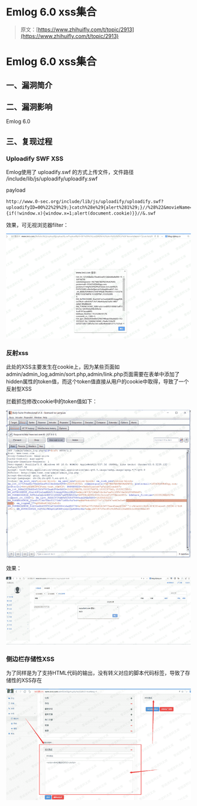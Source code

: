 # Emlog 6.0 xss集合

> 原文：[https://www.zhihuifly.com/t/topic/2913](https://www.zhihuifly.com/t/topic/2913)

# Emlog 6.0 xss集合

## 一、漏洞简介

## 二、漏洞影响

Emlog 6.0

## 三、复现过程

### Uploadify SWF XSS

Emlog使用了 uploadify.swf 的方式上传文件，文件路径 /include/lib/js/uploadify/uploadify.swf

payload

```
http://www.0-sec.org/include/lib/js/uploadify/uploadify.swf?uploadifyID=00%22%29%29;}catch%28e%29{alert%281%29;}//%28%22&movieName=%22])}catch(e){if(!window.x){window.x=1;alert(document.cookie)}}//&.swf 
```

效果，可无视浏览器filter：

![image](img/ca31f607dbf499af938da833ba245d9c.png)

### 反射xss

此处的XSS主要发生在cookie上，因为某些页面如 admin/admin_log,admin/sort.php,admin/link.php页面需要在表单中添加了hidden属性的token值，而这个token值直接从用户的cookie中取得，导致了一个反射型XSS

拦截抓包修改cookie中的token值如下：

![image](img/531e69efb541eaad79a7136823b63434.png)

效果：

![image](img/b89e6afe3f76c50c709fd5e8b915d7bb.png)

### 侧边栏存储性XSS

为了同样是为了支持HTML代码的输出，没有转义对应的脚本代码标签，导致了存储性的XSS存在

![image](img/e6f30d270e5b7035cfcd253a331ed3bb.png)